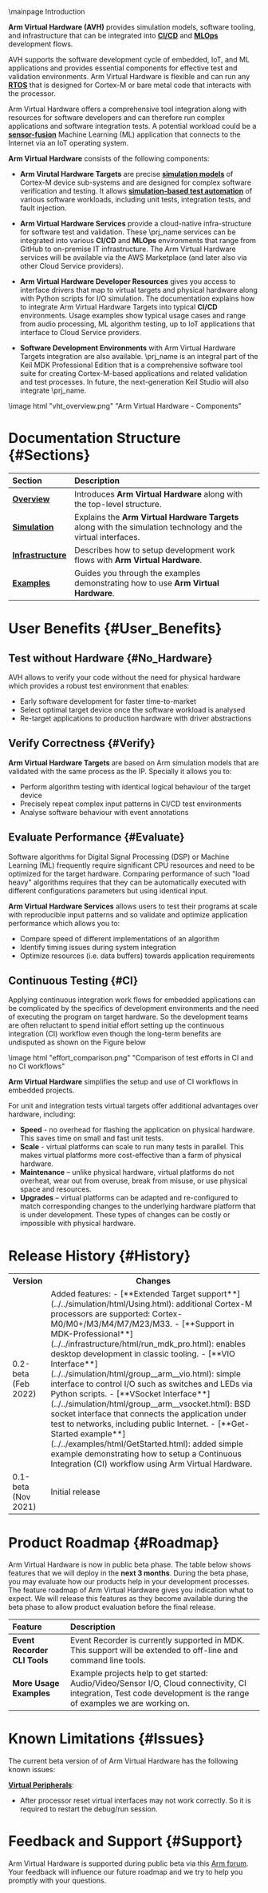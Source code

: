 \mainpage Introduction

**Arm Virtual Hardware (AVH)** provides simulation models, software tooling, and infrastructure that can be integrated into [**CI/CD**](https://en.wikipedia.org/wiki/CI/CD) and [**MLOps**](https://en.wikipedia.org/wiki/MLOps) development flows. 

AVH supports the software development cycle of embedded, IoT, and ML applications and provides essential components for effective test and validation environments. Arm Virtual Hardware is flexible and can run any [**RTOS**](https://en.wikipedia.org/wiki/Real-time_operating_system) that is designed for Cortex-M or bare metal code that interacts with the processor. 

Arm Virtual Hardware offers a comprehensive tool integration along with resources for software developers and can therefore run complex applications and software integration tests. A potential workload could be a [**sensor-fusion**](https://en.wikipedia.org/wiki/Sensor_fusion) Machine Learning (ML) application that connects to the Internet via an IoT operating system.

**Arm Virtual Hardware** consists of the following components:

  - **Arm Virutal Hardware Targets** are precise [**simulation models**](https://en.wikipedia.org/wiki/Simulation) of Cortex-M device sub-systems and are designed for complex software verification and testing. It allows [**simulation-based test automation**](https://en.wikipedia.org/wiki/Test_automation) of various software workloads, including unit tests, integration tests, and fault injection. 

  - **Arm Virtual Hardware Services** provide a cloud-native infra-structure for software test and validation. These \prj_name services can be integrated into various **CI/CD** and **MLOps** environments that range from GitHub to on-premise IT infrastructure. The Arm Virtual Hardware services will be available via the AWS Marketplace (and later also via other Cloud Service providers).
 
  - **Arm Virtual Hardware Developer Resources** gives you access to interface drivers that map to virtual targets and physical hardware along with Python scripts for I/O simulation. The documentation explains how to integrate Arm Virtual Hardware Targets into typical **CI/CD** environments. Usage examples show typical usage cases and range from audio processing, ML algorithm testing, up to IoT applications that interface to Cloud Service providers.
  
  - **Software Development Environments** with Arm Virtual Hardware Targets integration are also available. \prj_name is an integral part of the Keil MDK Professional Edition that is a comprehensive software tool suite for creating Cortex-M-based applications and related validation and test processes. In future, the next-generation Keil Studio will also integrate \prj_name.

\image html "vht_overview.png" "Arm Virtual Hardware - Components"


# Documentation Structure {#Sections}

Section                                                    | Description
:----------------------------------------------------------|:--------------------
[**Overview**](index.html)                                 | Introduces **Arm Virtual Hardware** along with the top-level structure.
[**Simulation**](../../simulation/html/index.html)         | Explains the **Arm Virtual Hardware Targets** along with the simulation technology and the virtual interfaces.
[**Infrastructure**](../../infrastructure/html/index.html) | Describes how to setup development work flows with **Arm Virtual Hardware**.
[**Examples**](../../examples/html/index.html)             | Guides you through the examples demonstrating how to use **Arm Virtual Hardware**.


# User Benefits {#User_Benefits}

## Test without Hardware {#No_Hardware}

AVH allows to verify your code without the need for physical hardware which provides a robust test environment that enables:
 - Early software development for faster time-to-market
 - Select optimal target device once the software workload is analysed
 - Re-target applications to production hardware with driver abstractions

## Verify Correctness {#Verify}

**Arm Virtual Hardware Targets** are based on Arm simulation models that are validated with the same process as the IP. Specially it allows you to:
 - Perform algorithm testing with identical logical behaviour of the target device
 - Precisely repeat complex input patterns in CI/CD test environments
 - Analyse software behaviour with event annotations

## Evaluate Performance {#Evaluate}

Software algorithms for Digital Signal Processing (DSP) or Machine Learning (ML) frequently require significant CPU resources and need to be optimized for the target hardware. Comparing performance of such "load heavy" algorithms requires that they can be automatically executed with different configurations parameters but using identical input. 

**Arm Virtual Hardware Services** allows users to test their programs at scale with reproducible input patterns and so validate and optimize application performance which allows you to:
 - Compare speed of different implementations of an algorithm
 - Identify timing issues during system integration
 - Optimize resources (i.e. data buffers) towards application requirements

## Continuous Testing {#CI}

Applying continuous integration work flows for embedded applications can be complicated by the specifics of development environments and the need of executing the program on target hardware. So the development teams are often reluctant to spend initial effort setting up the continuous integration (CI) workflow even though the long-term benefits are undisputed as shown on the Figure below

\image html "effort_comparison.png" "Comparison of test efforts in CI and no CI workflows"

**Arm Virtual Hardware** simplifies the setup and use of CI workflows in embedded projects.

For unit and integration tests virtual targets offer additional advantages over hardware, including:
 - **Speed** - no overhead for flashing the application on physical hardware. This saves time on small and fast unit tests. 
 - **Scale** - virtual platforms can scale to run many tests in parallel. This makes virtual platforms more cost-effective than a farm of physical hardware. 
 - **Maintenance** – unlike physical hardware, virtual platforms do not overheat, wear out from overuse, break from misuse, or use physical space and resources. 
 - **Upgrades** – virtual platforms can be adapted and re-configured to match corresponding changes to the underlying hardware platform that is under development. These types of changes can be costly or impossible with physical hardware.

# Release History {#History}

<table>
<tr>
<th>Version</th>
<th>Changes</th>
</tr>
<tr>
<td>0.2-beta (Feb 2022)</td>
<td>Added features:
 - [**Extended Target support**](../../simulation/html/Using.html): additional Cortex-M processors are supported: Cortex-M0/M0+/M3/M4/M7/M23/M33.
 - [**Support in MDK-Professional**](../../infrastructure/html/run_mdk_pro.html): enables desktop development in classic tooling.
 - [**VIO Interface**](../../simulation/html/group__arm__vio.html): simple interface to control I/O such as switches and LEDs via Python scripts.
 - [**VSocket Interface**](../../simulation/html/group__arm__vsocket.html): BSD socket interface that connects the application under test to networks, including public Internet.
 - [**Get-Started example**](../../examples/html/GetStarted.html): added simple example demonstrating how to setup a Continuous Integration (CI) workflow using Arm Virtual Hardware.
</td>
</tr>
<tr>
<td>0.1-beta (Nov 2021)</td>
<td>Initial release</td>
</tr>
</table>

# Product Roadmap {#Roadmap}

Arm Virtual Hardware is now in public beta phase. The table below shows features that we will deploy in the **next 3 months**.  During the beta phase, you may evaluate how our products help in your development processes. The feature roadmap of Arm Virtual Hardware gives you indication what to expect. We will release this features as they become available during the beta phase to allow product evaluation before the final release.

Feature                         | Description     
:-------------------------------|:----------------
**Event Recorder CLI Tools**    | Event Recorder is currently supported in MDK. This support will be extended to off-line and command line tools.
**More Usage Examples**         | Example projects help to get started: Audio/Video/Sensor I/O, Cloud connectivity, CI integration, Test code development is the range of examples we are working on.

# Known Limitations {#Issues}

The current beta version of of Arm Virtual Hardware has the following known issues:

[**Virtual Peripherals**](../../simulation/html/group__arm__cmvp.html):
  - After processor reset virtual interfaces may not work correctly. So it is required to restart the debug/run session.

# Feedback and Support {#Support}

Arm Virtual Hardware is supported during public beta via this [Arm forum](https://community.arm.com/support-forums/f/arm-virtual-hardware-targets-forum). Your feedback will influence our future roadmap and we try to help you promptly with your questions.
